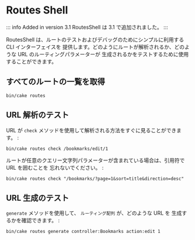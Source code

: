 # Routes Shell

::: info Added in version 3.1
RoutesShell は 3.1 で追加されました。
:::

RoutesShell は、ルートのテストおよびデバッグのためにシンプルに利用する CLI インターフェイスを
提供します。どのようにルートが解析されるか、どのような URL のルーティングパラメーターが
生成されるかをテストするために使用することができます。

## すべてのルートの一覧を取得

    bin/cake routes

## URL 解析のテスト

URL が `check` メソッドを使用して解析される方法をすぐに見ることができます。 :

    bin/cake routes check /bookmarks/edit/1

ルートが任意のクエリー文字列パラメーターが含まれている場合は、引用符で URL を囲むことを
忘れないでください。 :

    bin/cake routes check "/bookmarks/?page=1&sort=title&direction=desc"

## URL 生成のテスト

`generate` メソッドを使用して、 `ルーティング配列` が、どのような URL を
生成するかを確認できます。 :

    bin/cake routes generate controller:Bookmarks action:edit 1
